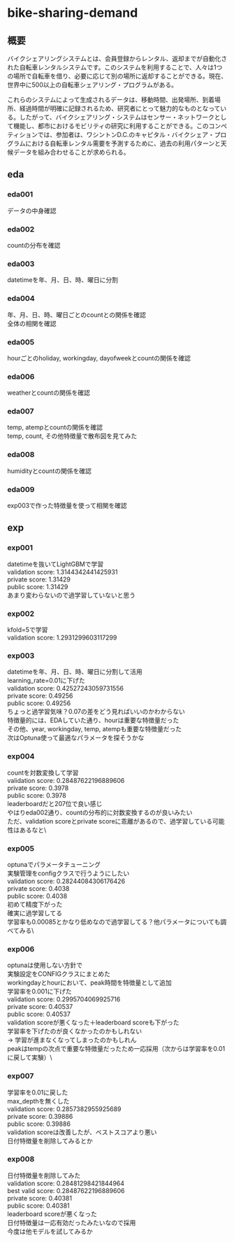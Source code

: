 # bike-sharing-demand

## 概要
バイクシェアリングシステムとは、会員登録からレンタル、返却までが自動化された自転車レンタルシステムです。このシステムを利用することで、人々は1つの場所で自転車を借り、必要に応じて別の場所に返却することができる。現在、世界中に500以上の自転車シェアリング・プログラムがある。

これらのシステムによって生成されるデータは、移動時間、出発場所、到着場所、経過時間が明確に記録されるため、研究者にとって魅力的なものとなっている。したがって、バイクシェアリング・システムはセンサー・ネットワークとして機能し、都市におけるモビリティの研究に利用することができる。このコンペティションでは、参加者は、ワシントンD.C.のキャピタル・バイクシェア・プログラムにおける自転車レンタル需要を予測するために、過去の利用パターンと天候データを組み合わせることが求められる。

## eda

### eda001
データの中身確認

### eda002
countの分布を確認

### eda003
datetimeを年、月、日、時、曜日に分割

### eda004
年、月、日、時、曜日ごとのcountとの関係を確認\
全体の相関を確認

### eda005
hourごとのholiday, workingday, dayofweekとcountの関係を確認

### eda006
weatherとcountの関係を確認

### eda007
temp, atempとcountの関係を確認\
temp, count, その他特徴量で散布図を見てみた

### eda008
humidityとcountの関係を確認

### eda009
exp003で作った特徴量を使って相関を確認

## exp

### exp001
datetimeを抜いてLightGBMで学習\
validation score: 1.3144342441425931\
private score: 1.31429\
public score: 1.31429\
あまり変わらないので過学習していないと思う

### exp002
kfold=5で学習\
validation score: 1.2931299603117299

### exp003
datetimeを年、月、日、時、曜日に分割して活用\
learning_rate=0.01に下げた\
validation score: 0.42527243059731556\
private score: 0.49256\
public score: 0.49256\
ちょっと過学習気味？0.07の差をどう見ればいいのかわからない\
特徴量的には、EDAしていた通り、hourは重要な特徴量だった\
その他、year, workingday, temp, atempも重要な特徴量だった\
次はOptuna使って最適なパラメータを探そうかな

### exp004
countを対数変換して学習\
validation score: 0.28487622196889606\
private score: 0.3978\
public score: 0.3978\
leaderboardだと207位で良い感じ\
やはりeda002通り、countの分布的に対数変換するのが良いみたい\
ただ、validation scoreとprivate scoreに乖離があるので、過学習している可能性はあるなと\

### exp005
optunaでパラメータチューニング\
実験管理をconfigクラスで行うようにしたい\
validation score: 0.28244084306176426\
private score: 0.4038\
public score: 0.4038\
初めて精度下がった\
確実に過学習してる\
学習率も0.00085とかなり低めなので過学習してる？他パラメータについても調べてみる\

### exp006
optunaは使用しない方針で\
実験設定をCONFIGクラスにまとめた\
workingdayとhourにおいて、peak時間を特徴量として追加\
学習率を0.001に下げた\
validation score: 0.2995704069925716\
private score: 0.40537\
public score: 0.40537\
validation scoreが悪くなった＋leaderboard scoreも下がった\
学習率を下げたのが良くなかったのかもしれない\
→ 学習が進まなくなってしまったのかもしれん\
peakはtempの次点で重要な特徴量だったため一応採用（次からは学習率を0.01に戻して実験）\

### exp007
学習率を0.01に戻した\
max_depthを無くした\
validation score: 0.2857382955925689\
private score: 0.39886\
public score: 0.39886\
validation scoreは改善したが、ベストスコアより悪い\
日付特徴量を削除してみるとか

### exp008
日付特徴量を削除してみた\
validation score: 0.28481298421844964\
best valid score: 0.28487622196889606\
private score: 0.40381\
public score: 0.40381\
leaderboard scoreが悪くなった\
日付特徴量は一応有効だったみたいなので採用\
今度は他モデルを試してみるか